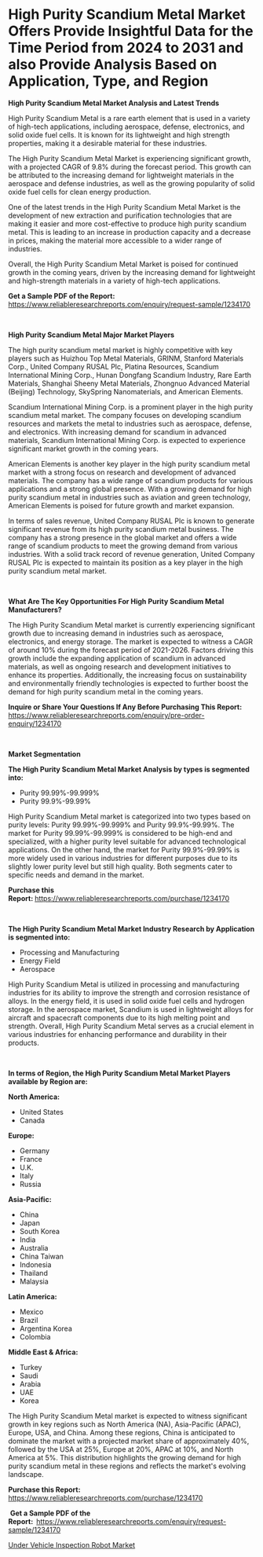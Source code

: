 <p><h1>High Purity Scandium Metal Market Offers Provide Insightful Data for the Time Period from 2024 to 2031 and also Provide Analysis Based on Application, Type, and Region</h1></p><p><strong>High Purity Scandium Metal Market Analysis and Latest Trends</strong></p>
<p><p>High Purity Scandium Metal is a rare earth element that is used in a variety of high-tech applications, including aerospace, defense, electronics, and solid oxide fuel cells. It is known for its lightweight and high strength properties, making it a desirable material for these industries.</p><p>The High Purity Scandium Metal Market is experiencing significant growth, with a projected CAGR of 9.8% during the forecast period. This growth can be attributed to the increasing demand for lightweight materials in the aerospace and defense industries, as well as the growing popularity of solid oxide fuel cells for clean energy production.</p><p>One of the latest trends in the High Purity Scandium Metal Market is the development of new extraction and purification technologies that are making it easier and more cost-effective to produce high purity scandium metal. This is leading to an increase in production capacity and a decrease in prices, making the material more accessible to a wider range of industries.</p><p>Overall, the High Purity Scandium Metal Market is poised for continued growth in the coming years, driven by the increasing demand for lightweight and high-strength materials in a variety of high-tech applications.</p></p>
<p><strong>Get a Sample PDF of the Report:&nbsp;</strong> <a href="https://www.reliableresearchreports.com/enquiry/request-sample/1234170">https://www.reliableresearchreports.com/enquiry/request-sample/1234170</a></p>
<p>&nbsp;</p>
<p><strong>High Purity Scandium Metal Major Market Players</strong></p>
<p><p>The high purity scandium metal market is highly competitive with key players such as Huizhou Top Metal Materials, GRINM, Stanford Materials Corp., United Company RUSAL Plc, Platina Resources, Scandium International Mining Corp., Hunan Dongfang Scandium Industry, Rare Earth Materials, Shanghai Sheeny Metal Materials, Zhongnuo Advanced Material (Beijing) Technology, SkySpring Nanomaterials, and American Elements.</p><p>Scandium International Mining Corp. is a prominent player in the high purity scandium metal market. The company focuses on developing scandium resources and markets the metal to industries such as aerospace, defense, and electronics. With increasing demand for scandium in advanced materials, Scandium International Mining Corp. is expected to experience significant market growth in the coming years.</p><p>American Elements is another key player in the high purity scandium metal market with a strong focus on research and development of advanced materials. The company has a wide range of scandium products for various applications and a strong global presence. With a growing demand for high purity scandium metal in industries such as aviation and green technology, American Elements is poised for future growth and market expansion.</p><p>In terms of sales revenue, United Company RUSAL Plc is known to generate significant revenue from its high purity scandium metal business. The company has a strong presence in the global market and offers a wide range of scandium products to meet the growing demand from various industries. With a solid track record of revenue generation, United Company RUSAL Plc is expected to maintain its position as a key player in the high purity scandium metal market.</p></p>
<p>&nbsp;</p>
<p><strong>What Are The Key Opportunities For High Purity Scandium Metal Manufacturers?</strong></p>
<p><p>The High Purity Scandium Metal market is currently experiencing significant growth due to increasing demand in industries such as aerospace, electronics, and energy storage. The market is expected to witness a CAGR of around 10% during the forecast period of 2021-2026. Factors driving this growth include the expanding application of scandium in advanced materials, as well as ongoing research and development initiatives to enhance its properties. Additionally, the increasing focus on sustainability and environmentally friendly technologies is expected to further boost the demand for high purity scandium metal in the coming years.</p></p>
<p><strong>Inquire or Share Your Questions If Any Before Purchasing This Report:</strong> <a href="https://www.reliableresearchreports.com/enquiry/pre-order-enquiry/1234170">https://www.reliableresearchreports.com/enquiry/pre-order-enquiry/1234170</a></p>
<p>&nbsp;</p>
<p><strong>Market Segmentation</strong></p>
<p><strong>The High Purity Scandium Metal Market Analysis by types is segmented into:</strong></p>
<p><ul><li>Purity 99.99%-99.999%</li><li>Purity 99.9%-99.99%</li></ul></p>
<p><p>High Purity Scandium Metal market is categorized into two types based on purity levels: Purity 99.99%-99.999% and Purity 99.9%-99.99%. The market for Purity 99.99%-99.999% is considered to be high-end and specialized, with a higher purity level suitable for advanced technological applications. On the other hand, the market for Purity 99.9%-99.99% is more widely used in various industries for different purposes due to its slightly lower purity level but still high quality. Both segments cater to specific needs and demand in the market.</p></p>
<p><strong>Purchase this Report:&nbsp;</strong><a href="https://www.reliableresearchreports.com/purchase/1234170">https://www.reliableresearchreports.com/purchase/1234170</a></p>
<p>&nbsp;</p>
<p><strong>The High Purity Scandium Metal Market Industry Research by Application is segmented into:</strong></p>
<p><ul><li>Processing and Manufacturing</li><li>Energy Field</li><li>Aerospace</li></ul></p>
<p><p>High Purity Scandium Metal is utilized in processing and manufacturing industries for its ability to improve the strength and corrosion resistance of alloys. In the energy field, it is used in solid oxide fuel cells and hydrogen storage. In the aerospace market, Scandium is used in lightweight alloys for aircraft and spacecraft components due to its high melting point and strength. Overall, High Purity Scandium Metal serves as a crucial element in various industries for enhancing performance and durability in their products.</p></p>
<p>&nbsp;</p>
<p><strong>In terms of Region, the High Purity Scandium Metal Market Players available by Region are:</strong></p>
<p>
    <p> <strong> North America: </strong>
        <ul>
            <li>United States</li>
            <li>Canada</li>
        </ul>
        </p> 
    <p> <strong> Europe: </strong>
        <ul>
            <li>Germany</li>
            <li>France</li>
            <li>U.K.</li>
            <li>Italy</li>
            <li>Russia</li>
        </ul>
        </p> 
    <p> <strong> Asia-Pacific: </strong>
        <ul>
            <li>China</li>
            <li>Japan</li>
            <li>South Korea</li>
            <li>India</li>
            <li>Australia</li>
            <li>China Taiwan</li>
            <li>Indonesia</li>
            <li>Thailand</li>
            <li>Malaysia</li>
        </ul>
        </p> 
    <p> <strong> Latin America: </strong>
        <ul>
            <li>Mexico</li>
            <li>Brazil</li>
            <li>Argentina Korea</li>
            <li>Colombia</li>
        </ul>
        </p> 
    <p> <strong> Middle East & Africa: </strong>
        <ul>
            <li>Turkey</li>
            <li>Saudi</li>
            <li>Arabia</li>
            <li>UAE</li>
            <li>Korea</li>
        </ul>
    </p>
    </p>
<p><p>The High Purity Scandium Metal market is expected to witness significant growth in key regions such as North America (NA), Asia-Pacific (APAC), Europe, USA, and China. Among these regions, China is anticipated to dominate the market with a projected market share of approximately 40%, followed by the USA at 25%, Europe at 20%, APAC at 10%, and North America at 5%. This distribution highlights the growing demand for high purity scandium metal in these regions and reflects the market's evolving landscape.</p></p>
<p><strong>Purchase this Report: </strong><a href="https://www.reliableresearchreports.com/purchase/1234170">https://www.reliableresearchreports.com/purchase/1234170</a></p>
<p>&nbsp;<strong>Get a Sample PDF of the Report:&nbsp;&nbsp;</strong><a href="https://www.reliableresearchreports.com/enquiry/request-sample/1234170">https://www.reliableresearchreports.com/enquiry/request-sample/1234170</a></p>
<p><strong></strong></p>
<p><p><a href="https://eight-handstand-8fb.notion.site/Under-Vehicle-Inspection-Robot-Market-Size-2024-2031-Global-Industrial-Analysis-Key-Geographical--c47c543809f947bbb81a9a1a36acdc5c">Under Vehicle Inspection Robot Market</a></p></p>